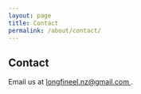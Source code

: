 ```yaml
---
layout: page
title: Contact
permalink: /about/contact/
---
```



<h2 class="title">Contact</h2>
					
<p>
	Email us at 
	<a href="mailto:longfineel.nz@gmail.com">
		longfineel.nz@gmail.com
	</a>.
</p>
